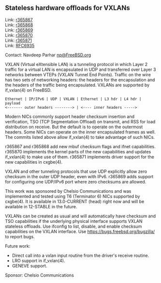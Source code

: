 ## Stateless hardware offloads for VXLANs ##

Link:	 [r365867](https://svnweb.freebsd.org/base?view=revision&revision=r365867)  
Link:	 [r365868](https://svnweb.freebsd.org/base?view=revision&revision=r365868)  
Link:	 [r365869](https://svnweb.freebsd.org/base?view=revision&revision=r365869)  
Link:	 [r365870](https://svnweb.freebsd.org/base?view=revision&revision=r365870)  
Link:	 [r365871](https://svnweb.freebsd.org/base?view=revision&revision=r365871)  
Link:	 [RFC6935](https://tools.ietf.org/html/rfc6935)  

Contact: Navdeep Parhar <np@FreeBSD.org>  

VXLAN (Virtual eXtensible LAN) is a tunneling protocol in which Layer 2
traffic for a virtual LAN is encapsulated in UDP and transferred over
Layer 3 networks between VTEPs (VXLAN Tunnel End Points).  Traffic on
the wire has two sets of networking headers: the headers for the
encapsulation and the headers of the traffic being encapsulated.  VXLANs
are supported by if_vxlan(4) on FreeBSD.

~~~
Ethernet | IP/IPv6 | UDP | VXLAN | Ethernet | L3 hdr | L4 hdr | payload
<------- outer headers --------> | <---- inner headers ----->
~~~

Modern NICs commonly support header checksum insertion and verification,
TSO (TCP Segmentation Offload) on transmit, and RSS for load
distribution on receive.  But the default is to operate on the outermost
headers.  Some NICs can operate on the inner encapsulated frames as
well.  The commits listed above allow if_vxlan(4) to take advantage of
such NICs.

r365867 and r365868 add new mbuf checksum flags and ifnet capabilities.
r365870 implements the kernel parts of the new capabilities and updates
if_vxlan(4) to make use of them.  r365871 implements driver support for
the new capabilities in cxgbe(4).

VXLAN and other tunneling protocols that use UDP explicitly allow zero
checksum in the outer UDP header, even with IPv6.  r365869 adds support
for configuring one UDP/IPv6 port where zero checksums are allowed.

This work was sponsored by Chelsio Communications and was implemented
and tested using T6 (Terminator 6) NICs supported by cxgbe(4).  It is
available in 13.0-CURRENT (head) right now and will be available in
12-STABLE in the future.

VXLANs can be created as usual and will automatically have checksum and
TSO capabilities if the underlying physical interface supports VXLAN
stateless offloads.  Use ifconfig to list, disable, and enable checksum
capabilities on the VXLAN interface.  Use https://bugs.freebsd.org/bugzilla/
to report bugs.

Future work:
  * Direct call into a vxlan input routine from the driver's receive routine.
  * LRO support in if_vxlan(4).
  * GENEVE support.

Sponsor: Chelsio Communications
